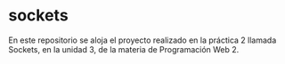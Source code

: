 # sockets
En este repositorio se aloja el proyecto realizado en la práctica 2 llamada Sockets, en la unidad 3, de la materia de Programación Web 2.
